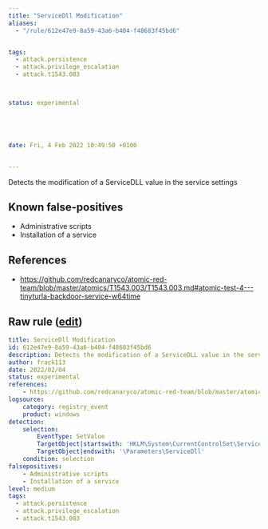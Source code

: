 ```yaml
---
title: "ServiceDll Modification"
aliases:
  - "/rule/612e47e9-8a59-43a6-b404-f48683f45bd6"


tags:
  - attack.persistence
  - attack.privilege_escalation
  - attack.t1543.003



status: experimental





date: Fri, 4 Feb 2022 10:49:50 +0100


---
```


Detects the modification of a ServiceDLL value in the service settings

<!--more-->


## Known false-positives

* Administrative scripts
* Installation of a service



## References

* https://github.com/redcanaryco/atomic-red-team/blob/master/atomics/T1543.003/T1543.003.md#atomic-test-4---tinyturla-backdoor-service-w64time


## Raw rule ([edit](https://github.com/SigmaHQ/sigma/edit/master/rules/windows/registry_event/registry_event_set_servicedll.yml))
```yaml
title: ServiceDll Modification
id: 612e47e9-8a59-43a6-b404-f48683f45bd6
description: Detects the modification of a ServiceDLL value in the service settings
author: frack113
date: 2022/02/04
status: experimental
references:
    - https://github.com/redcanaryco/atomic-red-team/blob/master/atomics/T1543.003/T1543.003.md#atomic-test-4---tinyturla-backdoor-service-w64time
logsource:
    category: registry_event
    product: windows
detection:
    selection:
        EventType: SetValue
        TargetObject|startswith: 'HKLM\System\CurrentControlSet\Services\'
        TargetObject|endswith: '\Parameters\ServiceDll'
    condition: selection
falsepositives:
    - Administrative scripts
    - Installation of a service
level: medium
tags:
  - attack.persistence
  - attack.privilege_escalation
  - attack.t1543.003

```
